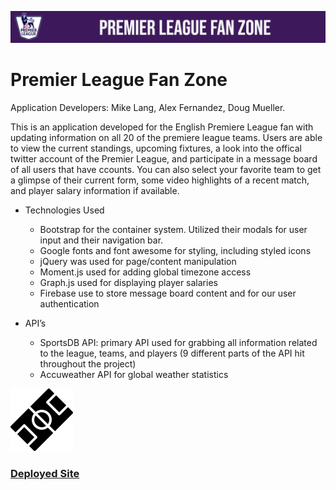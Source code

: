 ![site header](/readImages/pageHeader.png) 

# **Premier League Fan Zone**  

 Application Developers: Mike Lang, Alex Fernandez, Doug Mueller. 
 
 This is an application developed for the English Premiere League fan with updating information on all 20 of the premiere league teams.
 Users are able to view the current standings, upcoming fixtures, a look into the offical twitter account of the Premier League, and participate in a message board of all users that have ccounts. You can also select your favorite team to get a glimpse of their current form, some video highlights of a recent match, and player salary information if available. 


* Technologies Used
    * Bootstrap for the container system. Utilized their modals for user input and their navigation bar. 
    * Google fonts and font awesome for styling, including styled icons
    * jQuery was used for page/content manipulation
    * Moment.js used for adding global timezone access
    * Graph.js used for displaying player salaries
    * Firebase use to store message board content and for our user authentication

* API’s
    * SportsDB API: primary API used for grabbing all information related to the league, teams, and players (9 different parts of the API hit throughout the project)
    * Accuweather API for global weather statistics


![Stadium](/readImages/stadium.png)

### [Deployed Site](https://mikelang25.github.io/premierLeagueFanzone/)
